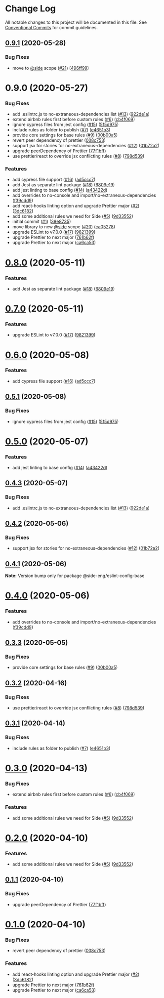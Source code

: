 # Change Log

All notable changes to this project will be documented in this file.
See [Conventional Commits](https://conventionalcommits.org) for commit guidelines.

## [0.9.1](https://github.com/reside-eng/lint-config/compare/@side/eslint-config-base@0.9.0...@side/eslint-config-base@0.9.1) (2020-05-28)


### Bug Fixes

* move to [@side](https://github.com/side) scope ([#21](https://github.com/reside-eng/lint-config/issues/21)) ([496ff99](https://github.com/reside-eng/lint-config/commit/496ff9956d51ae2e746549c7c687c8a11ae14b71))





# 0.9.0 (2020-05-27)


### Bug Fixes

* add .eslintrc.js to no-extraneous-dependencies list ([#13](https://github.com/reside-eng/lint-config/issues/13)) ([922de1a](https://github.com/reside-eng/lint-config/commit/922de1abd582608900e45988f9730110dc4988fd))
* extend airbnb rules first before custom rules ([#6](https://github.com/reside-eng/lint-config/issues/6)) ([cb4f069](https://github.com/reside-eng/lint-config/commit/cb4f06996e1ce3f2026f815497f0ae36e9731873))
* ignore cypress files from jest config ([#15](https://github.com/reside-eng/lint-config/issues/15)) ([5f5d975](https://github.com/reside-eng/lint-config/commit/5f5d975a00a88b9e67d25d012ed0589b263cb45c))
* include rules as folder to publish ([#7](https://github.com/reside-eng/lint-config/issues/7)) ([e4651b3](https://github.com/reside-eng/lint-config/commit/e4651b37850b777c3b33ec762817eb55018af7ed))
* provide core settings for base rules ([#9](https://github.com/reside-eng/lint-config/issues/9)) ([00b00a5](https://github.com/reside-eng/lint-config/commit/00b00a58fbc349bae9c2199e78f70c44bb2f0d5d))
* revert peer dependency of prettier ([008c753](https://github.com/reside-eng/lint-config/commit/008c75393424daa46f6c28eec38e4bb716e07d17))
* support jsx for stories for no-extraneous-dependencies ([#12](https://github.com/reside-eng/lint-config/issues/12)) ([01b72a2](https://github.com/reside-eng/lint-config/commit/01b72a2ec455278968e6cea702e0365d72e917f8))
* upgrade peerDependency of Prettier ([77f1bff](https://github.com/reside-eng/lint-config/commit/77f1bff8b1680cc81452b375a76e128c0371f12b))
* use prettier/react to override jsx conflicting rules ([#8](https://github.com/reside-eng/lint-config/issues/8)) ([798d539](https://github.com/reside-eng/lint-config/commit/798d5394c484b49b54fcc0a1fdb324ad3ec27197))


### Features

* add cypress file support ([#16](https://github.com/reside-eng/lint-config/issues/16)) ([ad5ccc7](https://github.com/reside-eng/lint-config/commit/ad5ccc72c08d2b3722874dbf14d0defa3498a0fe))
* add Jest as separate lint package ([#18](https://github.com/reside-eng/lint-config/issues/18)) ([6809e19](https://github.com/reside-eng/lint-config/commit/6809e19d63f92353ac5b769c475970f601822733))
* add jest linting to base config ([#14](https://github.com/reside-eng/lint-config/issues/14)) ([a43422d](https://github.com/reside-eng/lint-config/commit/a43422da4c72a1b1cf9c916ddd822ee587913f2e))
* add overrides to no-console and import/no-extraneous-dependencies ([f39cdd9](https://github.com/reside-eng/lint-config/commit/f39cdd9ba41a3af7da7873895915ced4cefb4445))
* add react-hooks linting option and upgrade Prettier major ([#2](https://github.com/reside-eng/lint-config/issues/2)) ([3dc6182](https://github.com/reside-eng/lint-config/commit/3dc6182463b7c027cc54d63c71f40cd067f845bd))
* add some additional rules we need for Side ([#5](https://github.com/reside-eng/lint-config/issues/5)) ([9d33552](https://github.com/reside-eng/lint-config/commit/9d33552856604b2d0a867ddccd37ef4560edf3a7))
* initial commit ([#1](https://github.com/reside-eng/lint-config/issues/1)) ([38e8735](https://github.com/reside-eng/lint-config/commit/38e8735bec1fe95bc00802114878284852ac1ca3))
* move library to new [@side](https://github.com/side) scope ([#20](https://github.com/reside-eng/lint-config/issues/20)) ([ca05278](https://github.com/reside-eng/lint-config/commit/ca052782a37ac2ac727cd202e1135d4dc01cab87))
* upgrade ESLint to v7.0.0 ([#17](https://github.com/reside-eng/lint-config/issues/17)) ([9821399](https://github.com/reside-eng/lint-config/commit/98213995db8f79bfddaabb51881fac0136b80073))
* upgrade Prettier to next major ([761b62f](https://github.com/reside-eng/lint-config/commit/761b62ffa00a7f5748c8b0de9ba22d7ebe0b49eb))
* upgrade Prettier to next major ([ca6ca53](https://github.com/reside-eng/lint-config/commit/ca6ca5313bde09f22abb2148d24e587830138f60))





# [0.8.0](https://github.com/reside-eng/lint-config/compare/@side-eng/eslint-config-base@0.7.0...@side-eng/eslint-config-base@0.8.0) (2020-05-11)


### Features

* add Jest as separate lint package ([#18](https://github.com/reside-eng/lint-config/issues/18)) ([6809e19](https://github.com/reside-eng/lint-config/commit/6809e19d63f92353ac5b769c475970f601822733))





# [0.7.0](https://github.com/reside-eng/lint-config/compare/@side-eng/eslint-config-base@0.6.0...@side-eng/eslint-config-base@0.7.0) (2020-05-11)


### Features

* upgrade ESLint to v7.0.0 ([#17](https://github.com/reside-eng/lint-config/issues/17)) ([9821399](https://github.com/reside-eng/lint-config/commit/98213995db8f79bfddaabb51881fac0136b80073))





# [0.6.0](https://github.com/reside-eng/lint-config/compare/@side-eng/eslint-config-base@0.5.1...@side-eng/eslint-config-base@0.6.0) (2020-05-08)


### Features

* add cypress file support ([#16](https://github.com/reside-eng/lint-config/issues/16)) ([ad5ccc7](https://github.com/reside-eng/lint-config/commit/ad5ccc72c08d2b3722874dbf14d0defa3498a0fe))





## [0.5.1](https://github.com/reside-eng/lint-config/compare/@side-eng/eslint-config-base@0.5.0...@side-eng/eslint-config-base@0.5.1) (2020-05-08)


### Bug Fixes

* ignore cypress files from jest config ([#15](https://github.com/reside-eng/lint-config/issues/15)) ([5f5d975](https://github.com/reside-eng/lint-config/commit/5f5d975a00a88b9e67d25d012ed0589b263cb45c))





# [0.5.0](https://github.com/reside-eng/lint-config/compare/@side-eng/eslint-config-base@0.4.3...@side-eng/eslint-config-base@0.5.0) (2020-05-07)


### Features

* add jest linting to base config ([#14](https://github.com/reside-eng/lint-config/issues/14)) ([a43422d](https://github.com/reside-eng/lint-config/commit/a43422da4c72a1b1cf9c916ddd822ee587913f2e))





## [0.4.3](https://github.com/reside-eng/lint-config/compare/@side-eng/eslint-config-base@0.4.2...@side-eng/eslint-config-base@0.4.3) (2020-05-07)


### Bug Fixes

* add .eslintrc.js to no-extraneous-dependencies list ([#13](https://github.com/reside-eng/lint-config/issues/13)) ([922de1a](https://github.com/reside-eng/lint-config/commit/922de1abd582608900e45988f9730110dc4988fd))





## [0.4.2](https://github.com/reside-eng/lint-config/compare/@side-eng/eslint-config-base@0.4.1...@side-eng/eslint-config-base@0.4.2) (2020-05-06)


### Bug Fixes

* support jsx for stories for no-extraneous-dependencies ([#12](https://github.com/reside-eng/lint-config/issues/12)) ([01b72a2](https://github.com/reside-eng/lint-config/commit/01b72a2ec455278968e6cea702e0365d72e917f8))





## [0.4.1](https://github.com/reside-eng/lint-config/compare/@side-eng/eslint-config-base@0.4.0...@side-eng/eslint-config-base@0.4.1) (2020-05-06)

**Note:** Version bump only for package @side-eng/eslint-config-base





# [0.4.0](https://github.com/reside-eng/lint-config/compare/@side-eng/eslint-config-base@0.3.3...@side-eng/eslint-config-base@0.4.0) (2020-05-06)


### Features

* add overrides to no-console and import/no-extraneous-dependencies ([f39cdd9](https://github.com/reside-eng/lint-config/commit/f39cdd9ba41a3af7da7873895915ced4cefb4445))





## [0.3.3](https://github.com/reside-eng/lint-config/compare/@side-eng/eslint-config-base@0.3.2...@side-eng/eslint-config-base@0.3.3) (2020-05-05)


### Bug Fixes

* provide core settings for base rules ([#9](https://github.com/reside-eng/lint-config/issues/9)) ([00b00a5](https://github.com/reside-eng/lint-config/commit/00b00a58fbc349bae9c2199e78f70c44bb2f0d5d))





## [0.3.2](https://github.com/reside-eng/lint-config/compare/@side-eng/eslint-config-base@0.3.1...@side-eng/eslint-config-base@0.3.2) (2020-04-16)


### Bug Fixes

* use prettier/react to override jsx conflicting rules ([#8](https://github.com/reside-eng/lint-config/issues/8)) ([798d539](https://github.com/reside-eng/lint-config/commit/798d5394c484b49b54fcc0a1fdb324ad3ec27197))





## [0.3.1](https://github.com/reside-eng/lint-config/compare/@side-eng/eslint-config-base@0.3.0...@side-eng/eslint-config-base@0.3.1) (2020-04-14)


### Bug Fixes

* include rules as folder to publish ([#7](https://github.com/reside-eng/lint-config/issues/7)) ([e4651b3](https://github.com/reside-eng/lint-config/commit/e4651b37850b777c3b33ec762817eb55018af7ed))





# [0.3.0](https://github.com/reside-eng/lint-config/compare/@side-eng/eslint-config-base@0.1.1...@side-eng/eslint-config-base@0.3.0) (2020-04-13)


### Bug Fixes

* extend airbnb rules first before custom rules ([#6](https://github.com/reside-eng/lint-config/issues/6)) ([cb4f069](https://github.com/reside-eng/lint-config/commit/cb4f06996e1ce3f2026f815497f0ae36e9731873))


### Features

* add some additional rules we need for Side ([#5](https://github.com/reside-eng/lint-config/issues/5)) ([9d33552](https://github.com/reside-eng/lint-config/commit/9d33552856604b2d0a867ddccd37ef4560edf3a7))





# [0.2.0](https://github.com/reside-eng/lint-config/compare/@side-eng/eslint-config-base@0.1.1...@side-eng/eslint-config-base@0.2.0) (2020-04-10)


### Features

* add some additional rules we need for Side ([#5](https://github.com/reside-eng/lint-config/issues/5)) ([9d33552](https://github.com/reside-eng/lint-config/commit/9d33552856604b2d0a867ddccd37ef4560edf3a7))





## [0.1.1](https://github.com/reside-eng/lint-config/compare/@side-eng/eslint-config-base@0.1.0...@side-eng/eslint-config-base@0.1.1) (2020-04-10)


### Bug Fixes

* upgrade peerDependency of Prettier ([77f1bff](https://github.com/reside-eng/lint-config/commit/77f1bff8b1680cc81452b375a76e128c0371f12b))





# [0.1.0](https://github.com/reside-eng/lint-config/compare/@side-eng/eslint-config-base@0.0.1...@side-eng/eslint-config-base@0.1.0) (2020-04-10)


### Bug Fixes

* revert peer dependency of prettier ([008c753](https://github.com/reside-eng/lint-config/commit/008c75393424daa46f6c28eec38e4bb716e07d17))


### Features

* add react-hooks linting option and upgrade Prettier major ([#2](https://github.com/reside-eng/lint-config/issues/2)) ([3dc6182](https://github.com/reside-eng/lint-config/commit/3dc6182463b7c027cc54d63c71f40cd067f845bd))
* upgrade Prettier to next major ([761b62f](https://github.com/reside-eng/lint-config/commit/761b62ffa00a7f5748c8b0de9ba22d7ebe0b49eb))
* upgrade Prettier to next major ([ca6ca53](https://github.com/reside-eng/lint-config/commit/ca6ca5313bde09f22abb2148d24e587830138f60))
